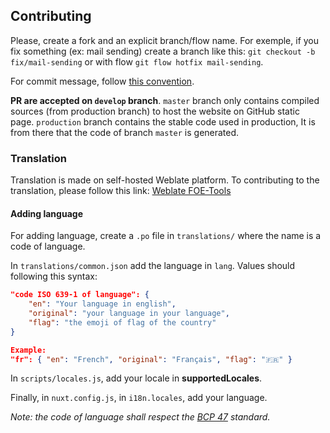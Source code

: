 ## Contributing

Please, create a fork and an explicit branch/flow name. For exemple, if you fix something (ex: mail sending) create a branch like this: `git checkout -b fix/mail-sending` or with flow `git flow hotfix mail-sending`.



For commit message, follow [this convention](https://conventionalcommits.org/).



**PR are accepted on `develop` branch**. `master` branch only contains compiled sources (from production branch) to host the website on GitHub static page. `production` branch contains the stable code used in production, It is from there that the code of branch `master` is generated.

### Translation

Translation is made on self-hosted Weblate platform. To contributing to the translation, please follow this link: [Weblate FOE-Tools](https://translate.foe.tools/engage/foe-tools-website/)

#### Adding language

For adding language, create a `.po` file in `translations/` where the name is a code of language.

In `translations/common.json` add the language in `lang`. Values should following this syntax:

```json
"code ISO 639-1 of language": {
    "en": "Your language in english",
    "original": "your language in your language",
    "flag": "the emoji of flag of the country"
}

Example:
"fr": { "en": "French", "original": "Français", "flag": "🇫🇷" }
```

In `scripts/locales.js`, add your locale in **supportedLocales**.

Finally, in `nuxt.config.js`, in `i18n.locales`, add your language.

*Note: the code of language shall respect the [BCP 47](https://en.wikipedia.org/wiki/IETF_language_tag) standard.*
